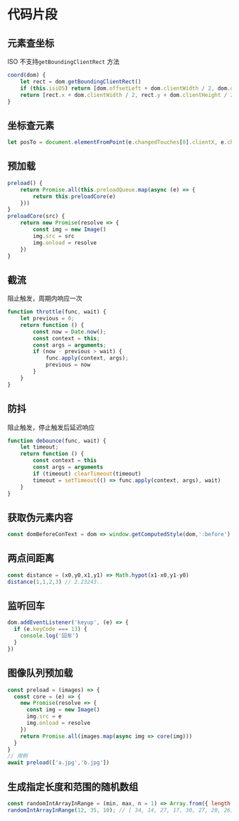 # 代码片段

## 元素查坐标
ISO 不支持`getBoundingClientRect` 方法
```javascript
coord(dom) {
    let rect = dom.getBoundingClientRect()
    if (this.isiOS) return [dom.offsetLeft + dom.clientWidth / 2, dom.offsetTop + dom.clientHeight / 2]
    return [rect.x + dom.clientWidth / 2, rect.y + dom.clientHeight / 2]
}
```

## 坐标查元素
```javascript
let posTo = document.elementFromPoint(e.changedTouches[0].clientX, e.changedTouches[0].clientY).getAttribute('data-pos')
```

## 预加载
```javascript
preload() {
    return Promise.all(this.preloadQueue.map(async (e) => {
        return this.preloadCore(e)
    }))
}
preloadCore(src) {
    return new Promise(resolve => {
        const img = new Image()
        img.src = src
        img.onload = resolve
    })
}
```

## 截流
阻止触发，周期内响应一次

```javascript
function throttle(func, wait) {
    let previous = 0;
    return function () {
        const now = Date.now();
        const context = this;
        const args = arguments;
        if (now - previous > wait) {
            func.apply(context, args);
            previous = now
        }
    }
}
```

## 防抖
阻止触发，停止触发后延迟响应
```javascript
function debounce(func, wait) {
    let timeout;
    return function () {
        const context = this
        const args = arguments
        if (timeout) clearTimeout(timeout)
        timeout = setTimeout(() => func.apply(context, args), wait)
    }
}
```

## 获取伪元素内容

```JavaScript
const domBeforeConText = dom => window.getComputedStyle(dom,':before')
```

## 两点间距离
```JavaScript
const distance = (x0,y0,x1,y1) => Math.hypot(x1-x0,y1-y0)
distance(1,1,2,3) // 2.23243..
```

## 监听回车
```JavaScript
dom.addEventListener('keyup', (e) => {
  if (e.keyCode === 13) {
    console.log('回车')
  }
})
```

## 图像队列预加载
```JavaScript
const preload = (images) => {
  const core = (e) => {
    new Promise(resolve => {
      const img = new Image()
      img.src = e
      img.onload = resolve
    })
    return Promise.all(images.map(async img => core(img)))
  }
}
// 用例
await preload(['a.jpg','b.jpg'])
```

## 生成指定长度和范围的随机数组
```JavaScript
const randomIntArrayInRange = (min, max, n = 1) => Array.from({ length: n }, () => Math.floor(Math.random() * (max - min + 1)) + min);
randomIntArrayInRange(12, 35, 10); // [ 34, 14, 27, 17, 30, 27, 20, 26, 21, 14 ]
```
